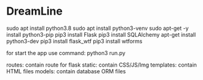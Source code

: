 # DreamLine

sudo apt install python3.8
sudo apt install python3-venv
sudo apt-get -y install python3-pip
pip3 install Flask
pip3 install SQLAlchemy
apt-get install python3-dev
pip3 install flask_wtf
pip3 install wtforms

for start the app use command: python3 run.py

routes: contain route for flask
static: contain CSS/JS/Img
templates: contain HTML files
models: contain database ORM files
